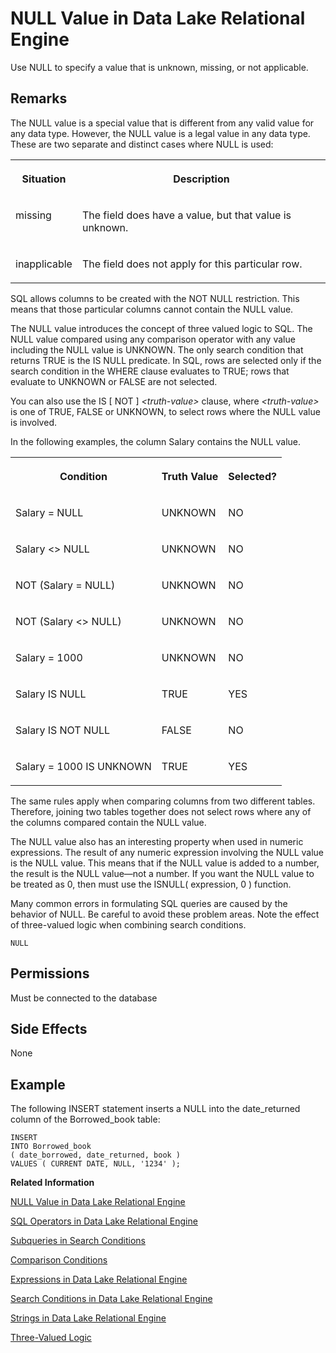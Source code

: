 <!-- loioa5107a2e84f2101595bd9bacac97b5be -->

# NULL Value in Data Lake Relational Engine

Use NULL to specify a value that is unknown, missing, or not applicable.



## Remarks

The NULL value is a special value that is different from any valid value for any data type. However, the NULL value is a legal value in any data type. These are two separate and distinct cases where NULL is used:


<table>
<tr>
<th valign="top" rowspan="1">

Situation



</th>
<th valign="top" rowspan="1">

Description



</th>
</tr>
<tr>
<td valign="top" rowspan="1">

missing



</td>
<td valign="top" rowspan="1">

The field does have a value, but that value is unknown.



</td>
</tr>
<tr>
<td valign="top" rowspan="1">

inapplicable



</td>
<td valign="top" rowspan="1">

The field does not apply for this particular row.



</td>
</tr>
</table>

SQL allows columns to be created with the NOT NULL restriction. This means that those particular columns cannot contain the NULL value.

The NULL value introduces the concept of three valued logic to SQL. The NULL value compared using any comparison operator with any value including the NULL value is UNKNOWN. The only search condition that returns TRUE is the IS NULL predicate. In SQL, rows are selected only if the search condition in the WHERE clause evaluates to TRUE; rows that evaluate to UNKNOWN or FALSE are not selected.

You can also use the IS \[ NOT \] *<truth-value\>* clause, where *<truth-value\>* is one of TRUE, FALSE or UNKNOWN, to select rows where the NULL value is involved.

In the following examples, the column Salary contains the NULL value.


<table>
<tr>
<th valign="top" rowspan="1">

Condition



</th>
<th valign="top" rowspan="1">

Truth Value



</th>
<th valign="top" rowspan="1">

Selected?



</th>
</tr>
<tr>
<td valign="top" rowspan="1">

Salary = NULL



</td>
<td valign="top" rowspan="1">

UNKNOWN



</td>
<td valign="top" rowspan="1">

NO



</td>
</tr>
<tr>
<td valign="top" rowspan="1">

Salary <\> NULL



</td>
<td valign="top" rowspan="1">

UNKNOWN



</td>
<td valign="top" rowspan="1">

NO



</td>
</tr>
<tr>
<td valign="top" rowspan="1">

NOT \(Salary = NULL\)



</td>
<td valign="top" rowspan="1">

UNKNOWN



</td>
<td valign="top" rowspan="1">

NO



</td>
</tr>
<tr>
<td valign="top" rowspan="1">

NOT \(Salary <\> NULL\)



</td>
<td valign="top" rowspan="1">

UNKNOWN



</td>
<td valign="top" rowspan="1">

NO



</td>
</tr>
<tr>
<td valign="top" rowspan="1">

Salary = 1000



</td>
<td valign="top" rowspan="1">

UNKNOWN



</td>
<td valign="top" rowspan="1">

NO



</td>
</tr>
<tr>
<td valign="top" rowspan="1">

Salary IS NULL



</td>
<td valign="top" rowspan="1">

TRUE



</td>
<td valign="top" rowspan="1">

YES



</td>
</tr>
<tr>
<td valign="top" rowspan="1">

Salary IS NOT NULL



</td>
<td valign="top" rowspan="1">

FALSE



</td>
<td valign="top" rowspan="1">

NO



</td>
</tr>
<tr>
<td valign="top" rowspan="1">

Salary = 1000 IS UNKNOWN



</td>
<td valign="top" rowspan="1">

TRUE



</td>
<td valign="top" rowspan="1">

YES



</td>
</tr>
</table>

The same rules apply when comparing columns from two different tables. Therefore, joining two tables together does not select rows where any of the columns compared contain the NULL value.

The NULL value also has an interesting property when used in numeric expressions. The result of any numeric expression involving the NULL value is the NULL value. This means that if the NULL value is added to a number, the result is the NULL value—not a number. If you want the NULL value to be treated as 0, then must use the ISNULL\( expression, 0 \) function.

Many common errors in formulating SQL queries are caused by the behavior of NULL. Be careful to avoid these problem areas. Note the effect of three-valued logic when combining search conditions.



```
NULL
```



<a name="loioa5107a2e84f2101595bd9bacac97b5be__iq_refbb_148"/>

## Permissions

Must be connected to the database



<a name="loioa5107a2e84f2101595bd9bacac97b5be__iq_refbb_149"/>

## Side Effects

None



<a name="loioa5107a2e84f2101595bd9bacac97b5be__iq_refbb_150"/>

## Example

The following INSERT statement inserts a NULL into the date\_returned column of the Borrowed\_book table:

```
INSERT
INTO Borrowed_book
( date_borrowed, date_returned, book )
VALUES ( CURRENT DATE, NULL, '1234' ); 
```

**Related Information**  


[NULL Value in Data Lake Relational Engine](null-value-in-data-lake-relational-engine-a5107a2.md "Use NULL to specify a value that is unknown, missing, or not applicable.")

[SQL Operators in Data Lake Relational Engine](sql-operators-in-data-lake-relational-engine-a4f0a69.md "These topics describe the arithmetic, string, and bitwise operators available in data lake Relational Engine.")

[Subqueries in Search Conditions](subqueries-in-search-conditions-a4fb435.md "A subquery is a SELECT statement enclosed in parentheses. Such a SELECT statement must contain one and only one select list item.")

[Comparison Conditions](comparison-conditions-a4fabf2.md "Comparison conditions in search conditions use a comparison operator.")

[Expressions in Data Lake Relational Engine](expressions-in-data-lake-relational-engine-a4ee102.md "Expressions are formed from different kinds of elements, such as constants, column names, SQL operators, and subqueries.")

[Search Conditions in Data Lake Relational Engine](search-conditions-in-data-lake-relational-engine-a4fa3d9.md "Conditions are used to choose a subset of the rows from a table, or in a control statement such as an IF statement to determine control of flow.")

[Strings in Data Lake Relational Engine](strings-in-data-lake-relational-engine-a4ed4ed.md "Strings are either literal strings, or expressions with CHAR or VARCHAR data types.")

[Three-Valued Logic](three-valued-logic-a501bc6.md "The AND, OR, NOT, and IS logical operators of SQL work in three-valued logic.")

